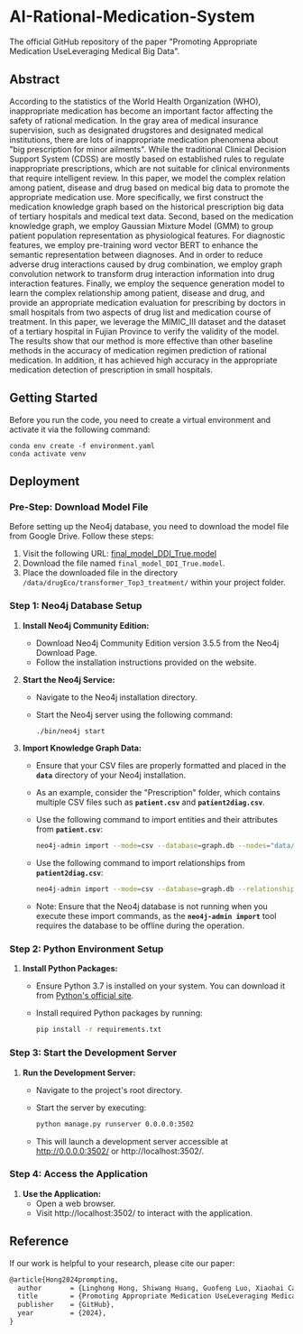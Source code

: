 # AI-Rational-Medication-System

The official GitHub repository of the paper "Promoting Appropriate Medication UseLeveraging Medical Big Data".
## Abstract
According to the statistics of the World Health Organization (WHO), inappropriate medication has become an important factor affecting the safety of rational medication. In the gray area of medical insurance supervision, such as designated drugstores and designated medical institutions, there are lots of inappropriate medication phenomena about "big prescription for minor ailments". While the traditional Clinical Decision Support System (CDSS) are mostly based on established rules to regulate inappropriate prescriptions, which are not suitable for clinical environments that require intelligent review. In this paper, we model the complex relation among patient, disease and drug based on medical big data to promote the appropriate medication use. More specifically, we first construct the medication knowledge graph based on the historical prescription big data of tertiary hospitals and medical text data. Second, based on the medication knowledge graph, we employ Gaussian Mixture Model (GMM) to group patient population representation as physiological features. For diagnostic features, we employ pre-training word vector BERT to enhance the semantic representation between diagnoses. And in order to reduce adverse drug interactions caused by drug combination, we employ graph convolution network to transform drug interaction information into drug interaction features. Finally, we employ the sequence generation model to learn the complex relationship among patient, disease and drug, and provide an appropriate medication evaluation for prescribing by doctors in small hospitals from two aspects of drug list and medication course of treatment. In this paper, we leverage the MIMIC_III dataset and the dataset of a tertiary hospital in Fujian Province to verify the validity of the model. The results show that our method is more effective than other baseline methods in the accuracy of medication regimen prediction of rational medication. In addition, it has achieved high accuracy in the appropriate medication detection of prescription in small hospitals.

## Getting Started
Before you run the code, you need to create a virtual environment and activate it via the following command:
```
conda env create -f environment.yaml
conda activate venv
```
## Deployment
### Pre-Step: Download Model File
Before setting up the Neo4j database, you need to download the model file from Google Drive. Follow these steps:

1. Visit the following URL: [final_model_DDI_True.model](https://drive.google.com/file/d/1Ftnst83JILo4cngF5rBlkD736hxt2tVA/view?usp=drive_link)
2. Download the file named `final_model_DDI_True.model`.
3. Place the downloaded file in the directory `/data/drugEco/transformer_Top3_treatment/` within your project folder.

### Step 1: Neo4j Database Setup

1. **Install Neo4j Community Edition:**
    - Download Neo4j Community Edition version 3.5.5 from the Neo4j Download Page.
    - Follow the installation instructions provided on the website.
2. **Start the Neo4j Service:**
    - Navigate to the Neo4j installation directory.
    - Start the Neo4j server using the following command:
        
        ```bash
        ./bin/neo4j start
        ```
        
3. **Import Knowledge Graph Data:**
    - Ensure that your CSV files are properly formatted and placed in the **`data`** directory of your Neo4j installation.
    - As an example, consider the "Prescription" folder, which contains multiple CSV files such as **`patient.csv`** and **`patient2diag.csv`**.
    - Use the following command to import entities and their attributes from **`patient.csv`**:
        
        ```bash
        neo4j-admin import --mode=csv --database=graph.db --nodes="data/prescription/patient.csv"
        ```
        
    - Use the following command to import relationships from **`patient2diag.csv`**:
        
        ```bash
        neo4j-admin import --mode=csv --database=graph.db --relationships="data/prescription/patient2diag.csv"
        ```
        
    - Note: Ensure that the Neo4j database is not running when you execute these import commands, as the **`neo4j-admin import`** tool requires the database to be offline during the operation.

### Step 2: Python Environment Setup

1. **Install Python Packages:**
    - Ensure Python 3.7 is installed on your system. You can download it from [Python's official site](https://www.python.org/downloads/release/python-370/).
    - Install required Python packages by running:
        
        ```bash
        pip install -r requirements.txt
        
        ```
        

### Step 3: Start the Development Server

1. **Run the Development Server:**
    - Navigate to the project's root directory.
    - Start the server by executing:
        
        ```bash
        python manage.py runserver 0.0.0.0:3502
        
        ```
        
    - This will launch a development server accessible at http://0.0.0.0:3502/ or http://localhost:3502/.

### Step 4: Access the Application

1. **Use the Application:**
    - Open a web browser.
    - Visit http://localhost:3502/ to interact with the application.

## Reference
If our work is helpful to your research, please cite our paper:
``` latex
@article{Hong2024prompting,
  author       = {Linghong Hong, Shiwang Huang, Guofeng Luo, Xiaohai Cai, Jiaru Wang and Chenhui Yang},
  title        = {Promoting Appropriate Medication UseLeveraging Medical Big Data},
  publisher    = {GitHub},
  year         = {2024},
}
```
